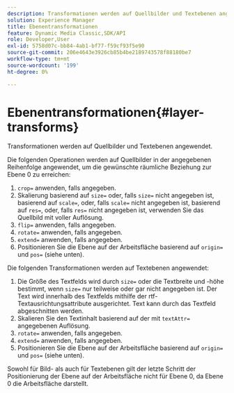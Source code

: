 ```yaml
---
description: Transformationen werden auf Quellbilder und Textebenen angewendet.
solution: Experience Manager
title: Ebenentransformationen
feature: Dynamic Media Classic,SDK/API
role: Developer,User
exl-id: 5758d07c-bb84-4ab1-bf77-f59cf93f5e90
source-git-commit: 206e4643e3926cb85b4be2189743578f88180be7
workflow-type: tm+mt
source-wordcount: '199'
ht-degree: 0%

---
```


# Ebenentransformationen{#layer-transforms}

Transformationen werden auf Quellbilder und Textebenen angewendet.

Die folgenden Operationen werden auf Quellbilder in der angegebenen Reihenfolge angewendet, um die gewünschte räumliche Beziehung zur Ebene 0 zu erreichen:

1. `crop=` anwenden, falls angegeben.
1. Skalierung basierend auf `size=` oder, falls `size=` nicht angegeben ist, basierend auf `scale=`, oder, falls `scale=` nicht angegeben ist, basierend auf `res=`, oder, falls `res=` nicht angegeben ist, verwenden Sie das Quellbild mit voller Auflösung.
1. `flip=` anwenden, falls angegeben.
1. `rotate=` anwenden, falls angegeben.
1. `extend=` anwenden, falls angegeben.
1. Positionieren Sie die Ebene auf der Arbeitsfläche basierend auf `origin=` und `pos=` (siehe unten).

Die folgenden Transformationen werden auf Textebenen angewendet:

1. Die Größe des Textfelds wird durch `size=` oder die Textbreite und -höhe bestimmt, wenn `size=` nur teilweise oder gar nicht angegeben ist. Der Text wird innerhalb des Textfelds mithilfe der rtf-Textausrichtungsattribute ausgerichtet. Text kann durch das Textfeld abgeschnitten werden.
1. Skalieren Sie den Textinhalt basierend auf der mit `textAttr=` angegebenen Auflösung.
1. `rotate=` anwenden, falls angegeben.
1. `extend=` anwenden, falls angegeben.
1. Positionieren Sie die Ebene auf der Arbeitsfläche basierend auf `origin=` und `pos=` (siehe unten).

Sowohl für Bild- als auch für Textebenen gilt der letzte Schritt der Positionierung der Ebene auf der Arbeitsfläche nicht für Ebene 0, da Ebene 0 die Arbeitsfläche darstellt.
